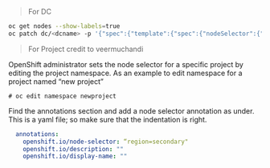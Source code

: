 > For DC
```sh
oc get nodes --show-labels=true
oc patch dc/<dcname> -p '{"spec":{"template":{"spec":{"nodeSelector":{"<label_name>":"<label_value>"}}}}}'
```


>  For Project
credit  to veermuchandi

OpenShift administrator sets the node selector for a specific project by editing the project namespace. As an example to edit namespace for a project named “new project”
```
# oc edit namespace newproject
```
Find the annotations section and add a node selector annotation as under. This is a yaml file; so make sure that the indentation is right.
```yaml
  annotations:
    openshift.io/node-selector: “region=secondary"
    openshift.io/description: ""
    openshift.io/display-name: ""
```
